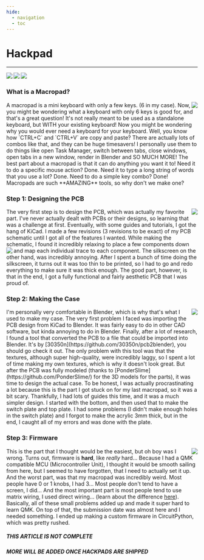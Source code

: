 ```yaml
---
hide:
  - navigation
  - toc
---
```


# Hackpad
***
<a href="https://hackpad.hackclub.com" id="imgLink"> <img align="left" src="https://3xay.github.io/assets/hc.png" id="imgIcon"></a>
<a href="https://youtube.com/playlist?list=PL8pZ9v0F1Ks2gfHrP7J-pUTj4NAnL8gHc&si=BFbylAYve3Dny7cF" id="imgLink"><img align="left" src="https://3xay.github.io/assets/youtube.png" id="imgIcon"></a>
<a href="https://github.com/3XAY/3XAY_HackPad" id="imgLink"><img align="left" src="https://3xay.github.io/assets/github.png" id="imgIcon"></a>
</br>

### What is a Macropad?
<img align="right" src="https://3xay.github.io/assets/HackPad/RenderSideView.png">
A macropad is a mini keyboard with only a few keys. (6 in my case). Now, you might be wondering what a keyboard with only 6 keys is good for, and that's a great question!
It's not really meant to be used as a standalone keyboard, but WITH your existing keyboard! Now you might be wondering why you would ever need a keyboard for your keyboard.
Well, you know how `CTRL+C` and `CTRL+V` are copy and paste? There are actually lots of combos like that, and they can be huge timesavers!
I personally use them to do things like open Task Manager, switch between tabs, close windows, open tabs in a new window, render in Blender and SO MUCH MORE!
The best part about a macropad is that it can do anything you want it to! Need it to do a specific mouse action? Done. Need it to type a long string of words that you use a lot? Done.
Need to do a simple key combo? Done! Macropads are such **AMAZING** tools, so why don't we make one?
</br>

### Step 1: Designing the PCB
<img align="right" src="https://3xay.github.io/assets/HackPad/FinishedPCB.png">
The very first step is to design the PCB, which was actually my favorite part. I've never actually dealt with PCBs or their designs, so learning that was a challenge at first.
Eventually, with some guides and tutorials, I got the hang of KiCad. I made a few revisions (3 revisions to be exact) of my PCB schematic until I got all of the features I wanted.
While making the schematic, I found it incredibly relaxing to place a few components down and map each individual trace to each component.
<img align="left" src="https://3xay.github.io/assets/HackPad/PCB3DViewFrontWithModels.png"> The silkscreen on the other hand, was 
incredibly annoying. After I spent a bunch of time doing the silkscreen, it turns out it was too thin to be printed, so I had to go and redo everything to make sure it was thick enough.
The good part, however, is that in the end, I got a fully functional and fairly aesthetic PCB that I was proud of.
</br>

### Step 2: Making the Case
<img align="right" src="https://3xay.github.io/assets/HackPad/finishedCaseTopDown.png">
I'm personally very comfortable in Blender, which is why that's what I used to make my case. The very first problem I faced was importing
the PCB design from KiCad to Blender. It was fairly easy to do in other CAD software, but kinda annoying to do in Blender. Finally, 
after a lot of research, I found a tool that converted the PCB to a file that could be imported into Blender. It's by [30350n](https://github.com/30350n/pcb2blender), you should go check it out.
The only problem with this tool was that the textures, although super high-quality, were incredibly laggy, so I spent a lot of time making my own textures, which is why it doesn't look great.
But after the PCB was fully modeled (thanks to [PonderSlime](https://github.com/PonderSlime/) for the 3D models for the parts), it was time to design the actual case.
To be honest, I was actually procrastinating a lot because this is the part I got stuck on for my last macropad, so it was a bit scary. Thankfully, I had lots of guides this time,
and it was a much simpler design. I started with the bottom, and then used that to make the switch plate and top plate. I had some problems (I didn't make enough holes in the switch plate)
and I forgot to make the acrylic 3mm thick, but in the end, I caught all of my errors and was done with the plate.
</br>

### Step 3: Firmware
<img align="right" src="https://3xay.github.io/assets/HackPad/circuitPythonLogo.png">
This is the part that I thought would be the easiest, but oh boy was I wrong. Turns out, firmware is <b>hard</b>, like <i>really</i> hard...
Because I had a QMK compatible MCU (Microcontroller Unit), I thought it would be smooth sailing from here, but I seemed to have forgotten, that I need to actually set it up.
And the worst part, was that my macropad was incredibly weird. Most people have 0 or 1 knobs, I had 3... Most people don't tend to have a screen, I did...
And the most important part is most people tend to use matrix wiring, I used direct wiring... (learn about the difference <a href="https://youtu.be/V0M98DuhhBI?si=TxXg1oUVK2Hfz1gU&t=393">here</a>). Basically, all of these small problems added up and made it super hard to learn QMK.
On top of that, the submission date was almost here and I needed something. I ended up making a custom firmware in CircuitPython,  which was pretty rushed.

##### THIS ARTICLE IS NOT COMPLETE
##### MORE WILL BE ADDED ONCE HACKPADS ARE SHIPPED